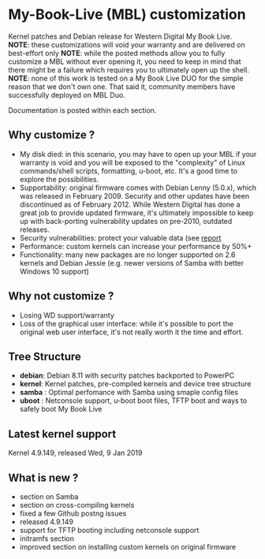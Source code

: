 # My-Book-Live (MBL) customization
Kernel patches and Debian release for Western Digital My Book Live.</br>
__NOTE__: these customizations will void your warranty and are delivered on best-effort only
__NOTE__: while the posted methods allow you to fully customize a MBL without ever opening it, you need to keep in mind that there might be a failure which requires you to ultimately open up the shell. 
__NOTE__: none of this work is tested on a My Book Live DUO for the simple reason that we don't own one. That said it, community members have successfully deployed on MBL Duo.
  
Documentation is posted within each section.


## Why customize ? ##

- My disk died: in this scenario, you may have to open up your MBL if your warranty is void and you will be exposed to the "complexity" of Linux commands/shell scripts, formatting, u-boot, etc.   It's a good time to explore the possibilities. 
- Supportability: original firmware comes with Debian Lenny (5.0.x), which was released in February 2009.  Security and other updates have been discontinued as of February 2012.  While Western Digital has done a great job to provide updated firmware, it's ultimately impossible to keep up with back-porting vulnerability updates on pre-2010, outdated releases.
- Security vulnerabilities: protect your valuable data (see [report](https://techrevelations.de/2018/07/28/sorry-your-nas-is-not-safe-anymore/)
- Performance: custom kernels can increase your performance by 50%+
- Functionality: many new packages are no longer supported on 2.6 kernels and Debian Jessie (e.g. newer versions of Samba with better Windows 10 support)

## Why not customize ? ##
- Losing WD support/warranty
- Loss of the graphical user interface: while it's possible to port the original web user interface, it's not really worth it the time and effort.

## Tree Structure ##

* __debian__: Debian 8.11 with security patches backported to PowerPC
* __kernel__: Kernel patches, pre-compiled kernels and device tree structure
* __samba__ : Optimal perfomance with Samba using smaple config files
* __uboot__ : Netconsole support, u-boot boot files, TFTP boot and ways to safely boot My Book Live

## Latest kernel support ##
Kernel 4.9.149, released Wed, 9 Jan 2019


## What is new ? ##
* section on Samba
* section on cross-compiling kernels
* fixed a few Github postng issues
* released 4.9.149
* support for TFTP booting including netconsole support
* initramfs section
* improved section on installing custom kernels on original firmware
